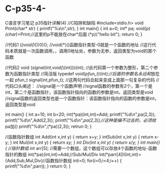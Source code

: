 # C-p35-4-
C语言学习笔记 p35指针详解(4)
//C陷阱和缺陷
#include<stdio.h>
void Print(char* str)
{
    printf("%s\n",str);
}
int main()
{
    int a=0;
    int* pa;
    void(*p)(char*)=Print;//这里的p不能放在char*后面
    (*p)("hello bit");
    return 0;
}

//代码1
(*(void(*)())0)();
//void(*)()函数指针类型-0就是一个函数的地址
//这行代码本质就是一次函数调用，，调用0地址处，参数为无参，返回类型为void的那个函数

//代码2
void (*signal(int,void(*)(int)))(int);
//此代码第一个参数为整形，第二个参数为函数指针类型
//简洁版
typedef void(*pfun_t)(int);//后面的参数名永远和*放在一起
pfun_t signal(int,pfun_t);
//这两句代码合起来变成上面那一句复杂的代码
//代码口头阐述：
//signal是一个函数声明
//signal函数的参数有2个，第一个是int，第二个是函数指针，该函数指针指向的函数的参数是int，返回类型是void
//signal函数的返回类型也是一个函数指针：该函数指针指向的函数的参数是int，返回类型是void



int main()
{
    int a=10;
    int b=20;
    int(*pa)(int,int)=Add;
    printf("%d\n",pa(2,3));
    printf("%d\n",Add(2,3));
    printf("%d\n",*pa(2,3));//这种是编不过去的，必须给*pa加()
    printf("%d\n",(*pa)(2,3));
    retrun 0;
}



//函数指针数组
int Add(int x,int y)
{
    return x+y;
}
intSub(int x,int y)
{
    return x-y;
}
int Mul(int x,int y)
{
    return x*y;
}
int Div(int x,int y)
{
    return x/y;
}
int main()
{
    //指针数组
    int* arr[5];
    //需要一个数组，这个数组可以存放4个函数的地址-函数指针的数组
    int(*pa)(int,int)=Add;//Sub/Mul/Div
    int(*parr[4])(int,int)={Add,Sub,Mul,Div}//函数指针数组
    inti=0;
    for(i=0;i<4;i++)
    {
        printf("%d\n",parr[i](2,3));
    }
    return 0;
}
